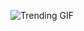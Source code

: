 
<!-- GIF_SECTION -->
![Trending GIF](https://media1.giphy.com/media/v1.Y2lkPThiYjIxNzcyMXdiZTUyd3N1OWNkZ2N0ZWR2MjV4M2NyZDV6anJpMnpic2tpMzV5dSZlcD12MV9naWZzX3NlYXJjaCZjdD1n/DPGX0o6YqNwbVC4sB1/giphy.gif)
<!-- END_GIF_SECTION -->
